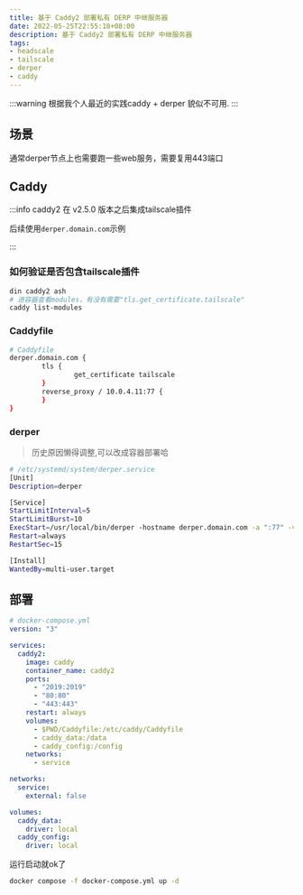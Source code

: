 ```yaml
---
title: 基于 Caddy2 部署私有 DERP 中继服务器
date: 2022-05-25T22:55:18+08:00
description: 基于 Caddy2 部署私有 DERP 中继服务器
tags:
- headscale
- tailscale
- derper
- caddy
---
```


<!-- truncate -->

:::warning
根据我个人最近的实践caddy + derper 貌似不可用.
:::

## 场景

通常derper节点上也需要跑一些web服务，需要复用443端口

## Caddy

:::info
caddy2 在 v2.5.0 版本之后集成tailscale插件

后续使用`derper.domain.com`示例

:::

### 如何验证是否包含tailscale插件

```bash
din caddy2 ash
# 进容器查看modules，有没有需要"tls.get_certificate.tailscale"
caddy list-modules
```

### Caddyfile

```bash
# Caddyfile
derper.domain.com {
        tls {
                get_certificate tailscale
        }
        reverse_proxy / 10.0.4.11:77 {
        }
}
```

### derper

> 历史原因懒得调整,可以改成容器部署哈

```bash
# /etc/systemd/system/derper.service
[Unit]
Description=derper

[Service]
StartLimitInterval=5
StartLimitBurst=10
ExecStart=/usr/local/bin/derper -hostname derper.domain.com -a ":77" -verify-clients
Restart=always
RestartSec=15

[Install]
WantedBy=multi-user.target
```

## 部署

```yaml
# docker-compose.yml
version: "3"

services:
  caddy2:
    image: caddy
    container_name: caddy2
    ports:
      - "2019:2019"
      - "80:80"
      - "443:443"
    restart: always
    volumes:
      - $PWD/Caddyfile:/etc/caddy/Caddyfile
      - caddy_data:/data
      - caddy_config:/config
    networks:
      - service

networks:
  service:
    external: false

volumes:
  caddy_data:
    driver: local
  caddy_config:
    driver: local
```

运行启动就ok了

```bash
docker compose -f docker-compose.yml up -d
```
